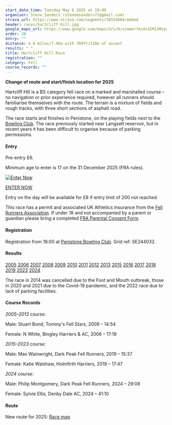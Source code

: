 ```yaml
---
start_date_time: Tuesday May 6 2025 at 19:00
organiser: Steve Sanders (stevemsanders71@gmail.com)
strava_url: https://www.strava.com/segments/38554004/embed
header: races/hartcliff-hill.jpg
google_maps_url: https://www.google.com/maps/d/u/0/viewer?mid=1EM11MzyonbhY9uGBGz9TcX9yeOw&hl=en&ll=53.53444107128965%2C-1.6152743120117141&z=12
order: 20
entry: ""
distance: 4.6 miles/7.4km with 709ft/216m of ascent
results: " "
title: Hartcliff Hill Race
registration: ""
category: Fell
course_records: ""
---
```

**Change of route and start/finish location for 2025**

Hartcliff Hill is a BS category fell race on a marked and marshalled course &ndash; no navigation or prior experience required, however all runners should familiarise themselves with the route. The terrain is a mixture of fields and rough tracks, with three short sections of asphalt road.

The race starts and finishes in Penistone, on the playing fields next to the [Bowling Club](https://maps.app.goo.gl/naJ6HVefAArV7hf99). The race previously started near Langsett reservoir, but in recent years it has been difficult to organise because of parking permissions.

#### Entry

Pre-entry £6.

Minimum age to enter is 17 on the 31 December 2025 (FRA rules).

[![Enter Now](https://pfrac.co.uk/static/images/enter-now-button.png)](https://racebest.com/races/gsfgv)


[ENTER NOW](https://racebest.com/races/gsfgv)

Entry on the day will be available for £8 if entry limit of 200 not reached.

This race has a permit and associated UK Athletics insurance from the [Fell Runners Association](https://www.fellrunner.org.uk/fra/for-organisers). If under 18 and not accompanied by a parent or guardian please bring a completed [FRA Parental Consent Form](https://files.fellrunner.org.uk/documents/2024/fra-parental-consent-process-form-2024.pdf).

#### Registration

Registration from 18:00 at [Penistone Bowling Club](https://maps.app.goo.gl/naJ6HVefAArV7hf99). Grid ref: SE244032.

#### Results

[2005](http://fellrunner.org.uk/results/race05/hartcliffe.htm)
[2006](http://fellrunner.org.uk/results/race06/hartcliffe.txt)
[2007](http://fellrunner.org.uk/results/race07/hartcliffehill.txt)
[2008](http://fellrunner.org.uk/results/race08/hartcliffe08.txt)
[2009](http://fellrunner.org.uk/results/race09/09_hartcliffe.html)
[2010](http://fellrunner.org.uk/results/race10/10_hartcliff_hill.html)
[2011](http://fellrunner.org.uk/results.php?id=650)
[2012](http://fellrunner.org.uk/results.php?id=1246)
[2013](http://fellrunner.org.uk/results.php?id=1847)
[2015](https://pfrac.co.uk/static/results/hartcliff-hill/hartcliff-2015-results.pdf)
[2016](https://pfrac.co.uk/static/results/hartcliff-hill/hartcliff-2016-results.pdf)
[2017](https://pfrac.co.uk/static/results/hartcliff-hill/hartcliff-2017-results.pdf)
[2018](https://pfrac.co.uk/static/results/hartcliff-hill/hartcliff-2018-results.pdf)
[2019](https://pfrac.co.uk/static/results/hartcliff-hill/hartcliff-2019-results.pdf)
[2023](https://pfrac.co.uk/static/results/hartcliff-hill/hartcliff-2023-results.pdf)
[2024](https://pfrac.co.uk/static/results/hartcliff-hill/hartcliff-2024-results.pdf)

The race in 2014 was cancelled due to the Foot and Mouth outbreak, those in 2020 and 2021 due to the Covid-19 pandemic, and the 2022 race due to lack of parking facilities.

#### Course Records

*2005&ndash;2013 course:*

Male: Stuart Bond, Tommy's Fell Stars, 2009 &ndash; 14:54

Female: N White, Bingley Harriers & AC, 2006 &ndash; 17:19

*2015&ndash;2023 course:*

Male: Max Wainwright, Dark Peak Fell Runners, 2019 &ndash; 15:37

Female: Katie Walshaw, Holmfirth Harriers, 2019 &ndash; 17:47

*2024 course:*

Male: Philip Montgomery, Dark Peak Fell Runners, 2024 &ndash; 29:08

Female: Sylvie Ellis, Denby Dale AC, 2024 &ndash; 41:10

#### Route

New route for 2025: [Race map](https://pfrac.co.uk/static/images/maps/hartcliff-hill-race-2025.png)